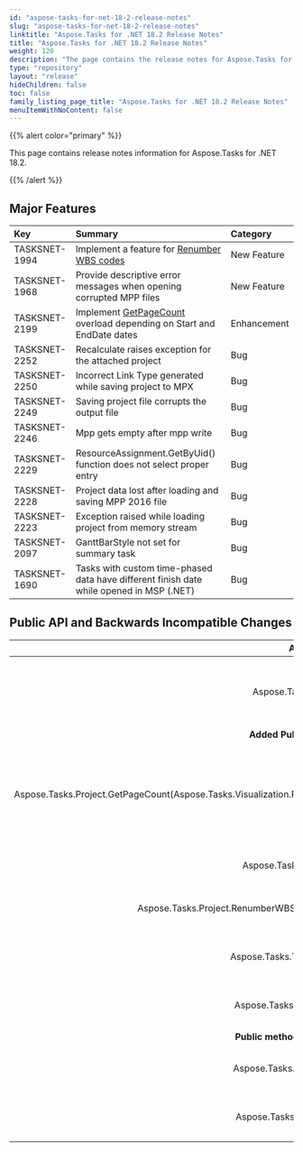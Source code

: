 ```yaml
---
id: "aspose-tasks-for-net-18-2-release-notes"
slug: "aspose-tasks-for-net-18-2-release-notes"
linktitle: "Aspose.Tasks for .NET 18.2 Release Notes"
title: "Aspose.Tasks for .NET 18.2 Release Notes"
weight: 120
description: "The page contains the release notes for Aspose.Tasks for .NET 18.2."
type: "repository"
layout: "release"
hideChildren: false
toc: false
family_listing_page_title: "Aspose.Tasks for .NET 18.2 Release Notes"
menuItemWithNoContent: false
---
```


{{% alert color="primary" %}}

This page contains release notes information for Aspose.Tasks for .NET 18.2.

{{% /alert %}}

## **Major Features**

|**Key**|**Summary**|**Category**|
| :- | :- | :- |
|TASKSNET-1994|Implement a feature for [Renumber WBS codes](/tasks/net/wbs-associated-with-a-task/#wbsassociatedwithatask-renumberwbscodes)|New Feature|
|TASKSNET-1968|Provide descriptive error messages when opening corrupted MPP files|New Feature|
|TASKSNET-2199|Implement [GetPageCount](/tasks/net/working-with-project-pages/#workingwithprojectpages-programmingsample-getnumberofpagesbasedonstartandenddates) overload depending on Start and EndDate dates|Enhancement|
|TASKSNET-2252|Recalculate raises exception for the attached project|Bug|
|TASKSNET-2250|Incorrect Link Type generated while saving project to MPX|Bug|
|TASKSNET-2249|Saving project file corrupts the output file|Bug|
|TASKSNET-2246|Mpp gets empty after mpp write|Bug|
|TASKSNET-2229|ResourceAssignment.GetByUid() function does not select proper entry|Bug|
|TASKSNET-2228|Project data lost after loading and saving MPP 2016 file|Bug|
|TASKSNET-2223|Exception raised while loading project from memory stream|Bug|
|TASKSNET-2097|GanttBarStyle not set for summary task|Bug|
|TASKSNET-1690|Tasks with custom time-phased data have different finish date while opened in MSP (.NET)|Bug|

## **Public API and Backwards Incompatible Changes**

|**Added Public Types**|**Description**|
| :-: | :-: |
|Aspose.Tasks.TasksLoggedException|Represents the standard internal exception type.|
|**Added Public methods and Properties**|**Description**|
|Aspose.Tasks.Project.GetPageCount(Aspose.Tasks.Visualization.PageSize,Aspose.Tasks.Visualization.Timescale,System.DateTime,System.DateTime)|Returns page count for the project to be rendered using given <see cref="T:Aspose.Tasks.Visualization.Timescale" />, <see cref="T:Aspose.Tasks.Visualization.PresentationFormat" /> and date range.|
|Aspose.Tasks.Project.RenumberWBSCode|Renumber WBS code of all tasks.|
|Aspose.Tasks.Project.RenumberWBSCode(System.Collections.Generic.List<System.Int32>)|Renumber WBS code of passed tasks.|
|Aspose.Tasks.TasksLoggedException.Operation|Gets the exception operation information.|
|Aspose.Tasks.TasksLoggedException.LogText|Gets the exception logging information.|
|**Public methods and properties were deleted**|**Description**|
|Aspose.Tasks.TasksReadingException.LogText|Gets the exception logging information.|
|Aspose.Tasks.TasksWritingException.LogText|Gets the exception logging information.|

